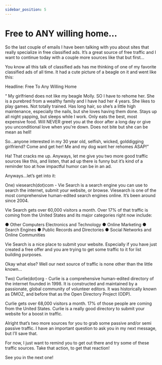 ```yaml
---
sidebar_position: 5
---
```

# Free to ANY willing home…


So the last couple of emails I have been talking with you about sites that really specialize in free classified ads.  It’s a great source of free traffic and I want to continue today with a couple more sources like that but first…


You know all this talk of classified ads has me thinking of one of my favorite classified ads of all time.  It had a cute picture of a beagle on it and went like this:

Headline:  Free To Any Willing Home 

“ My girlfriend does not like my beagle Molly.  SO I have to rehome her.  She is a purebred from a wealthy family and I have had her 4 years.  She likes to play games.  Not totally trained. Has long hair, so she’s a little high maintenance, especially the nails, but she loves having them done.  Stays up all night yapping, but sleeps while I work.  Only eats the best, most expensive food.  Will NEVER greet you at the door after a long day or give you unconditional love when you're down.  Does not bite but she can be mean as hell!

So…anyone interested in my 30 year old, selfish, wicked, golddigging girlfriend?  Come and get her!  Me and my dog want her rehomes ASAP!” 


Ha!  That cracks me up.  Anyways, let me give you two more good traffic sources like this, and listen, that ad up there is funny but it’s kind of a reminder too at how impactful humor can be in an ad.

Anyways…let’s get into it:


One) viesearch(dot)com - Vie Search is a search engine you can use to search the internet, submit your website, or browse. Viesearch is one of the most comprehensive human-edited search engines online.  It’s been around since 2004.

Vie Search gets over 60,000 visitors a month.  Over 17% of that traffic is coming from the United States and its major categories right now include:

●	Other Computers Electronics and Technology
●	Online Marketing
●	Search Engines
●	Public Records and Directories
●	Social Networks and Online Communities

Vie Search is a nice place to submit your website.  Especially if you have just created a free offer and you are trying to get some traffic to it for list building purposes.


Okay what else?  Well our next source of traffic is none other than the little known… 

Two) Curlie(dot)org - Curlie is a comprehensive human-edited directory of the internet founded in 1998. It is constructed and maintained by a passionate, global community of volunteer editors. It was historically known as DMOZ, and before that as the Open Directory Project (ODP).

Curlie gets over 68,000 visitors a month.  17% of those people are coming from the United States.  Curlie is a really good directory to submit your website for a boost in traffic.


Alright that’s two more sources for you to grab some passive and/or semi passive traffic.  I have an important question to ask you in my next message, but I’ll save that.


For now, I just want to remind you to get out there and try some of these traffic sources.  Take that action, to get that reaction!


See you in the next one!
